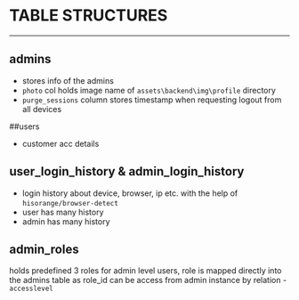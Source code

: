 # TABLE STRUCTURES #

----------

## admins
- stores info of the admins
- `photo` col holds image name of `assets\backend\img\profile` directory
- `purge_sessions` column stores timestamp when requesting logout from all devices


##users
- customer acc details

## user\_login\_history & admin\_login\_history

- login history about device, browser, ip etc. with the help of `hisorange/browser-detect`
- user has many history
- admin has many history

## admin_roles ##
holds predefined 3 roles for admin level users, role is mapped directly into the admins table as role_id can be access from admin instance by relation - `accesslevel`
